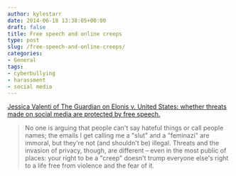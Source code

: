 ```yaml
---
author: kylestarr
date: 2014-06-18 13:38:05+00:00
draft: false
title: Free speech and online creeps
type: post
slug: /free-speech-and-online-creeps/
categories:
- General
tags:
- cyberbullying
- harassment
- social media
---
```


[Jessica Valenti of The Guardian on Elonis v. United States: whether threats made on social media are protected by free speech.](http://www.theguardian.com/commentisfree/2014/jun/18/free-speech-online-creeps-cyberbullying-laws)

> No one is arguing that people can't say hateful things or call people names; the emails I get calling me a "slut" and a "feminazi" are immoral, but they're not (and shouldn't be) illegal. Threats and the invasion of privacy, though, are different – even in the most public of places: your right to be a "creep" doesn't trump everyone else's right to a life free from violence and the fear of it.
